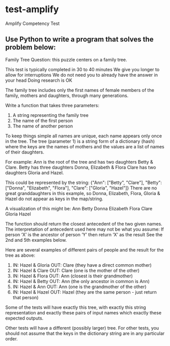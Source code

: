 # test-amplify
Amplify Competency Test

## Use Python to write a program that solves the problem below:

Family Tree Question: this puzzle centers on a family tree.

This test is typically completed in 30 to 40 minutes
We give you longer to allow for interruptions
We do not need you to already have the answer in your head
Doing research is OK

The family tree includes only the first names of female members of the
family, mothers and daughters, through many generations.

Write a function that takes three parameters:

   1. A string representing the family tree
   2. The name of the first person
   3. The name of another person

To keep things simple all names are unique, each name appears only
once in the tree. The tree (parameter 1) is a string form of a
dictionary (hash) where the keys are the names of mothers and the
values are a list of names of their daughters.

For example:
Ann is the root of the tree and has two daughters Betty & Clare.
Betty has three daughters Donna, Elizabeth & Flora
Clare has two daughters Gloria and Hazel.

This could be represented by the string:
    {"Ann": ["Betty", "Clare"], "Betty": ["Donna", "Elizabeth", "Flora"], "Clare": ["Gloria", "Hazel"]}
There are no great granddaughters in this example, so Donna, Elizabeth, Flora, Gloria & Hazel do not appear as keys in the map/string.

A visualization of this might be:
    Ann
       Betty
           Donna
           Elizabeth
           Flora
       Clare
           Gloria
           Hazel

The function should return the closest antecedent of the two given names.
The interpretation of antecedent used here may not be what you assume:
If person ‘X’ is the ancestor of person ‘Y’ then return ‘X’ as the result
See the 2nd and 5th examples below.

Here are several examples of different pairs of people and the result for the tree as above:
   1. IN: Hazel & Gloria             OUT: Clare             (they have a direct common mother)
   2. IN: Hazel & Clare              OUT: Clare             (one is the mother of the other)
   3. IN: Hazel & Flora              OUT: Ann                (closest is their grandmother)
   4. IN: Hazel & Betty              OUT: Ann                (the only ancestor in common is Ann)
   5. IN: Hazel & Ann                OUT: Ann                (one is the grandmother of the other)
   6. IN: Hazel & Hazel             OUT: Hazel              (they are the same person - just return that person)


Some of the tests will have exactly this tree, with exactly this
string representation and exactly these pairs of input names which
exactly these expected outputs.

Other tests will have a different (possibly larger) tree.
For other tests, you should not assume that the keys in the dictionary
string are in any particular order.
